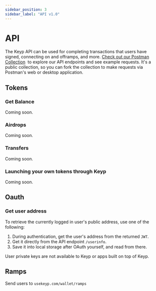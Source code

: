 ```yaml
---
sidebar_position: 3
sidebar_label: "API v1.0"
---
```


# API

The Keyp API can be used for completing transactions that users have signed, connecting on and offramps, and more. 
<a target="_blank" href="https://www.postman.com/speeding-spaceship-663022/workspace/keyp-public-workspace/collection/25667367-e1156fb2-60c3-4a42-b76b-47902a22512e?ctx=documentation">Check out our Postman Collection</a>
&nbsp;to explore our API endpoints and see example requests. It's a public collection, so you can fork the collection to make requests via Postman's web or desktop application.

## Tokens

### Get Balance

Coming soon.

### Airdrops

Coming soon.

### Transfers

Coming soon.

### Launching your own tokens through Keyp

Coming soon.

## Oauth

### Get user address

To retrieve the currently logged in user's public address, use one of the following:

1. During authentication, get the user's address from the returned `JWT`.
2. Get it directly from the API endpoint `/userinfo`.
3. Save it into local storage after OAuth yourself, and read from there.

User private keys are not available to Keyp or apps built on top of Keyp.

## Ramps

Send users to `usekeyp.com/wallet/ramps`
